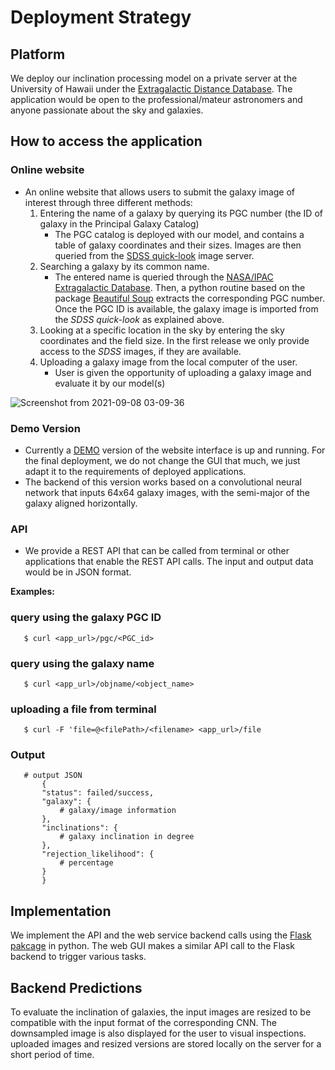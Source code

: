# Deployment Strategy
 
## Platform
We deploy our inclination processing model on a private server at the University of Hawaii under the [Extragalactic Distance Database](https://edd.ifa.hawaii.edu/). The application would be open to the professional/mateur astronomers and anyone passionate about the sky and galaxies.
## How to access the application
 
### Online website
- An online website that allows users to submit the galaxy image of interest through three different methods:
  1. Entering the name of a galaxy by querying its PGC number (the ID of galaxy in the Principal Galaxy Catalog)
      - The PGC catalog is deployed with our model, and contains a table of galaxy coordinates and their sizes. Images are then queried from the [SDSS quick-look](http://skyserver.sdss.org/dr16/en/tools/quicklook/summary.aspx?) image server.
  2. Searching a galaxy by its common name.
      - The entered name is queried through the [NASA/IPAC Extragalactic Database](http://ned.ipac.caltech.edu/). Then, a python routine based on the package [Beautiful Soup](https://beautiful-soup-4.readthedocs.io/en/latest/#) extracts the corresponding PGC number. Once the PGC ID is available, the galaxy image is imported from the *SDSS quick-look* as explained above.
  3. Looking at a specific location in the sky by entering the sky coordinates and the field size. In the first release we only provide access to the *SDSS* images, if they are available.
  4. Uploading a galaxy image from the local computer of the user.
      - User is given the opportunity of uploading a galaxy image and evaluate it by our model(s)
 
 
![Screenshot from 2021-09-08 03-09-36](https://user-images.githubusercontent.com/13570487/132490712-c39440bc-9b41-4a3e-bb54-1c4fb0de2c30.png)
 
 
### Demo Version
 
- Currently a [DEMO](http://edd.ifa.hawaii.edu/incNET/) version of the website interface is up and running. For the final deployment, we do not change the GUI that much, we just adapt it to the requirements of deployed applications.
- The backend of this version works based on a convolutional neural network that inputs 64x64 galaxy images, with the semi-major of the galaxy aligned horizontally.
 
 
 
### API
- We provide a REST API that can be called from terminal or other applications that enable the REST API calls. The input and output data would be in JSON format.
 
**Examples:**
 
 
### query using the galaxy PGC ID
       $ curl <app_url>/pgc/<PGC_id>
 
### query using the galaxy name
       $ curl <app_url>/objname/<object_name>
 
### uploading a file from terminal
       $ curl -F 'file=@<filePath>/<filename> <app_url>/file
 
### Output
 
       # output JSON
           {
           "status": failed/success,
           "galaxy": {
               # galaxy/image information
           },
           "inclinations": {
               # galaxy inclination in degree
           },
           "rejection_likelihood": {
               # percentage
           }
           }
 
## Implementation
 
We implement the API and the web service backend calls using the [Flask pakcage](https://flask.palletsprojects.com/en/2.0.x/quickstart/) in python. The web GUI makes a similar API call to the Flask backend to trigger various tasks.

## Backend Predictions

To evaluate the inclination of galaxies, the input images are resized to be compatible with the input format of the corresponding CNN. The downsampled image is also displayed for the user to visual inspections. uploaded images and resized versions are stored locally on the server for a short period of time.
 


      
 
 
 

